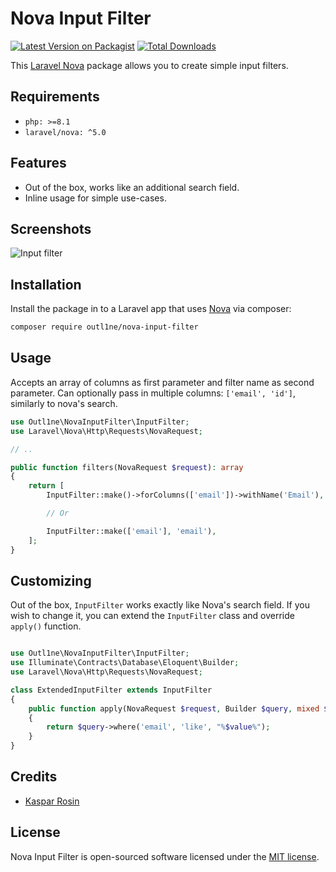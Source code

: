# Nova Input Filter

[![Latest Version on Packagist](https://img.shields.io/packagist/v/outl1ne/nova-input-filter.svg?style=flat-square)](https://packagist.org/packages/outl1ne/nova-input-filter)
[![Total Downloads](https://img.shields.io/packagist/dt/outl1ne/nova-input-filter.svg?style=flat-square)](https://packagist.org/packages/outl1ne/nova-input-filter)

This [Laravel Nova](https://nova.laravel.com/) package allows you to create simple input filters.

## Requirements

- `php: >=8.1`
- `laravel/nova: ^5.0`

## Features

- Out of the box, works like an additional search field.
- Inline usage for simple use-cases.

## Screenshots

![Input filter](./docs/input-filter.gif)

## Installation

Install the package in to a Laravel app that uses [Nova](https://nova.laravel.com) via composer:

```bash
composer require outl1ne/nova-input-filter
```

## Usage

Accepts an array of columns as first parameter and filter name as second parameter. Can optionally pass in multiple
columns: `['email', 'id']`, similarly to nova's search.

```php
use Outl1ne\NovaInputFilter\InputFilter;
use Laravel\Nova\Http\Requests\NovaRequest;

// ..

public function filters(NovaRequest $request): array
{
    return [
        InputFilter::make()->forColumns(['email'])->withName('Email'),

        // Or

        InputFilter::make(['email'], 'email'),
    ];
}
```

## Customizing

Out of the box, `InputFilter` works exactly like Nova's search field. If you wish to change it, you can extend
the `InputFilter` class and override `apply()` function.

```php

use Outl1ne\NovaInputFilter\InputFilter;
use Illuminate\Contracts\Database\Eloquent\Builder;
use Laravel\Nova\Http\Requests\NovaRequest;

class ExtendedInputFilter extends InputFilter
{
    public function apply(NovaRequest $request, Builder $query, mixed $value)
    {
        return $query->where('email', 'like', "%$value%");
    }
}
```

## Credits

- [Kaspar Rosin](https://github.com/kasparrosin)

## License

Nova Input Filter is open-sourced software licensed under the [MIT license](LICENSE.md).
